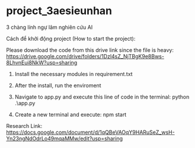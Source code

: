 # project_3aesieunhan
3 chàng lính ngự lâm nghiên cứu AI 




Cách để khởi động project (How to start the project):





Please download the code from this drive link since the file is heavy: https://drive.google.com/drive/folders/1Dzl4sZ_NjTBgK9e8Bws-8LhvnEui8NkW?usp=sharing


1. Install the necessary modules in requirement.txt

2. After the install, run the enviroment

3. Navigate to app.py and execute this line of code in the terminal: python .\app.py

4. Create a new terminal and execute: npm start


Research Link: https://docs.google.com/document/d/1qQBeVAOqY9HARuSeZ_wsH-Yn23ngNdOdrLo49mqaMMw/edit?usp=sharing


